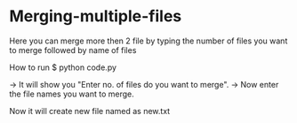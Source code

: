 # Merging-multiple-files
Here you can merge more then 2 file by typing the number of files you want to merge followed by name of files


How to run
$ python code.py

-> It will show you "Enter no. of files do you want to merge".
-> Now enter the file names you want to merge.

Now it will create new file named as new.txt
